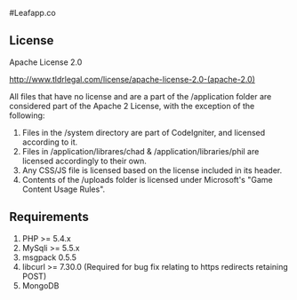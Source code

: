#Leafapp.co

## License
Apache License 2.0

http://www.tldrlegal.com/license/apache-license-2.0-(apache-2.0)

All files that have no license and are a part of the /application folder are considered part of the Apache 2 License, with the exception of the following:

  1. Files in the /system directory are part of CodeIgniter, and licensed according to it.
  2. Files in /application/librares/chad & /application/libraries/phil are licensed accordingly to their own.
  3. Any CSS/JS file is licensed based on the license included in its header.
  4. Contents of the /uploads folder is licensed under Microsoft's "Game Content Usage Rules".


## Requirements

1. PHP >= 5.4.x
2. MySqli >= 5.5.x
3. msgpack 0.5.5
4. libcurl >= 7.30.0 (Required for bug fix relating to https redirects retaining POST)
5. MongoDB
<br /><br />
